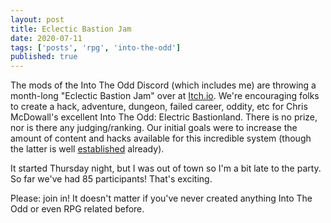 ```yaml
---
layout: post
title: Eclectic Bastion Jam
date: 2020-07-11
tags: ['posts', 'rpg', 'into-the-odd']
published: true
---
```


The mods of the Into The Odd Discord (which includes me) are throwing a month-long "Eclectic Bastion Jam" over at [Itch.io](https://itch.io/jam/eclectic-bastion-jam). We're encouraging folks to create a hack, adventure, dungeon, failed career, oddity, etc for Chris McDowall's excellent Into The Odd: Electric Bastionland. There is no prize, nor is there any judging/ranking. Our initial goals were to increase the amount of content and hacks available for this incredible system (though the latter is well [established](https://docs.google.com/document/d/1ipMsbNE5EH6-1_d58o_JfneF2XA4yWqfr5XxJInSzqI/edit#bookmark=id.a7zji32jrcr2) already).

It started Thursday night, but I was out of town so I'm a bit late to the party. So far we've had 85 participants! That's exciting.

Please: join in! It doesn't matter if you've never created anything Into The Odd or even RPG related before.
